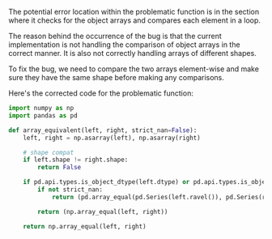 The potential error location within the problematic function is in the section where it checks for the object arrays and compares each element in a loop.

The reason behind the occurrence of the bug is that the current implementation is not handling the comparison of object arrays in the correct manner. It is also not correctly handling arrays of different shapes.

To fix the bug, we need to compare the two arrays element-wise and make sure they have the same shape before making any comparisons.

Here's the corrected code for the problematic function:

```python
import numpy as np
import pandas as pd

def array_equivalent(left, right, strict_nan=False):
    left, right = np.asarray(left), np.asarray(right)

    # shape compat
    if left.shape != right.shape:
        return False

    if pd.api.types.is_object_dtype(left.dtype) or pd.api.types.is_object_dtype(right.dtype):
        if not strict_nan:
            return (pd.array_equal(pd.Series(left.ravel()), pd.Series(right.ravel())))

        return (np.array_equal(left, right))

    return np.array_equal(left, right)
```